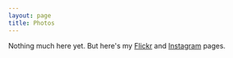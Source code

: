 ```yaml
---
layout: page
title: Photos
---
```


Nothing much here yet. But here's my [Flickr](http://www.flickr.com/photos/garethmorgan/) and [Instagram](https://www.instagram.com/garethjmorgan/) pages.
